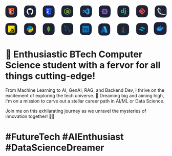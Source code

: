 <div align="center">
  <img src="https://github.com/Athulkrishna-S/Athulkrishna-S/blob/main/Untitled.png" alt="Profile Image" />
</div>

 # 🚀 Enthusiastic BTech Computer Science student with a fervor for all things cutting-edge! 

From Machine Learning to AI, GenAI, RAG, and Backend Dev, I thrive on the excitement of exploring the tech universe. 🌟 Dreaming big and aiming high, I'm on a mission to carve out a stellar career path in AI/ML or Data Science. 

Join me on this exhilarating journey as we unravel the mysteries of innovation together! 🤖💡

# #FutureTech #AIEnthusiast #DataScienceDreamer

